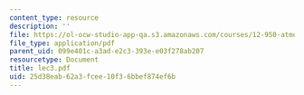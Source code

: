 ```yaml
---
content_type: resource
description: ''
file: https://ol-ocw-studio-app-qa.s3.amazonaws.com/courses/12-950-atmospheric-and-oceanic-modeling-spring-2004/25d38eab62a3fcee10f36bbef874ef6b_lec3.pdf
file_type: application/pdf
parent_uid: 099e401c-a3ad-e2c3-393e-e03f278ab207
resourcetype: Document
title: lec3.pdf
uid: 25d38eab-62a3-fcee-10f3-6bbef874ef6b
---
```

